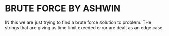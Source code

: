 # BRUTE FORCE BY ASHWIN

IN this we are just trying to find a brute force solution to problem. THe strings that are giving us time limit exeeded error are dealt as an edge case.